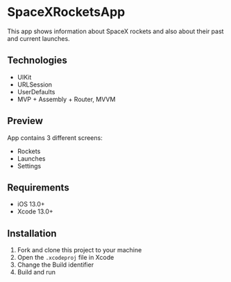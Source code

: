 # SpaceXRocketsApp
This app shows information about SpaceX rockets and also about their past and current launches.

## Technologies
* UIKit
* URLSession
* UserDefaults
* MVP + Assembly + Router, MVVM

## Preview
App contains 3 different screens:
* Rockets
* Launches
* Settings

## Requirements
* iOS 13.0+
* Xcode 13.0+

## Installation
1. Fork and clone this project to your machine
2. Open the `.xcodeproj` file in Xcode
3. Change the Build identifier
4. Build and run
